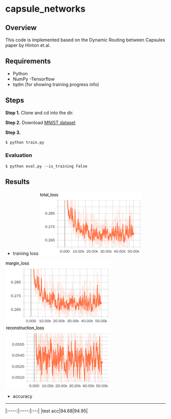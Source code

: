 # capsule_networks

## Overview

This code is implemented based on the Dynamic Routing between Capsules paper by Hinton et.al.


## Requirements
- Python
- NumPy
-Tensorflow
- tqdm (for showing training progress info)

## Steps

**Step 1.** 
Clone and cd into the dir.


**Step 2.** 
Download [MNIST dataset](http://yann.lecun.com/exdb/mnist/)



**Step 3.** 
```
$ python train.py
```


### Evaluation
```
$ python eval.py --is_training False
```


## Results


- training loss
![total_loss](imgs/total_loss.png)

![margin_loss](imgs/margin_loss.png)
![reconstruction_loss](imgs/reconstruction_loss.png)

- accuracy
------------

|:----:|:----:|:--:|
|test acc|94.68|94.95|




